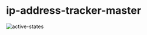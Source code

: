 # ip-address-tracker-master
![active-states](https://github.com/Ahmedkassem7/ip-address-tracker-master/assets/99368223/8a3d9449-6047-44b6-aaad-2ac70061f542)
